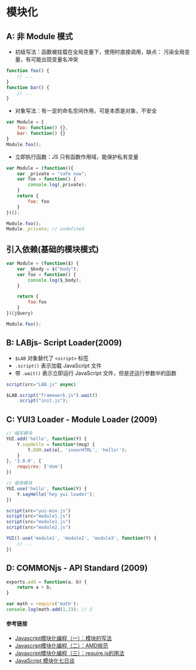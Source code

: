 # 模块化
## A: 非 Module 模式
- 初级写法：函数被挂载在全局变量下，使用时直接调用，缺点： 污染全局变量，有可能出现变量名冲突
```js
function foo() {
    // ...
}
function bar() {
    // ...
}
```
- 对象写法：有一定的命名空间作用，可是本质是对象，不安全
```js
var Module = {
    foo: function() {},
    bar: function() {}
}
Module.foo();

```
- 立即执行函数：JS 只有函数作用域，能保护私有变量
```js
var Module = (function(){
    var _private = "safe now";
    var foo = function() {
        console.log(_private);
    }
    return {
        foo: foo
    }
})();

Module.foo();
Module._private; // undefined
```
## 引入依赖(基础的模块模式)
```js
var Module = (function($) {
    var _$body = $("body");
    var foo = function() {
        console.log($_body);
    }

    return {
        foo:foo
    }
})(jQuery)

Module.foo();
```

## B: LABjs- Script Loader(2009)
- `$LAB` 对象替代了 `<script>` 标签
- `.script()` 表示加载 JavaScript 文件
- 带 `.wait()` 表示立即运行 JavaScript 文件，但是还运行参数中的函数
```js
script(src="LAB.js" async)

$LAB.script("framework.js").wait()
    .script("init.js");
```

## C: YUI3 Loader - Module Loader (2009)
```js
// 编写模块
YUI.add('hello', function(Y) {
    Y.sayHello = function*(msg) {
        Y.DOM.set(el, 'innerHTML', 'hello!');
    }
}, '3.0.0', {
    requires: ['dom']
})

// 使用模块
YUI.use('hello', function(Y) {
    Y.sayHello('hey yui loader');
})

script(src="yui-min.js")
script(src="module1.js")
script(src="module1.js")
script(src="module2.js")

YUI().use('module1', 'module2', 'module3', function(Y) {
    // ...
})
```

## D: COMMONjs - API Standard (2009)
```js
exports.add = function(a, b) {
    return a + b;
}

var math = require('math');
console.log(math.add(1,2)); // 3
```

#### 参考链接
- [Javascript模块化编程（一）：模块的写法](http://www.ruanyifeng.com/blog/2012/10/javascript_module.html)
- [Javascript模块化编程（二）：AMD规范](http://www.ruanyifeng.com/blog/2012/10/asynchronous_module_definition.html)
- [Javascript模块化编程（三）：require.js的用法](http://www.ruanyifeng.com/blog/2012/11/require_js.html)
- [JavaScript 模块化七日谈](http://huangxuan.me/js-module-7day/)